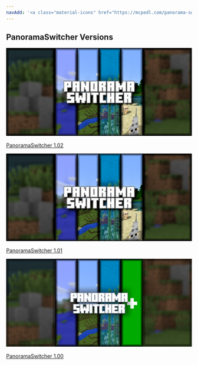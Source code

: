 ```yaml
---
navAdd: '<a class="material-icons" href="https://mcpedl.com/panorama-switcher-pack-1/">link</a>'
---
```

## PanoramaSwitcher Versions
<div class="home-content-container"><a class="home-content-image" href="./102"><img src="./102/upload/panorama-switcher_1.png" onerror="this.src='/assets/images/featuredimage.png'" alt="FeaturedImage"><p>PanoramaSwitcher 1.02</p></a><a class="home-content-image" href="./101"><img src="./101/upload/panorama-switcher_1.png" onerror="this.src='/assets/images/featuredimage.png'" alt="FeaturedImage"><p>PanoramaSwitcher 1.01</p></a><a class="home-content-image" href="./100"><img src="./100/upload/panorama-switcher_1.png" onerror="this.src='/assets/images/featuredimage.png'" alt="FeaturedImage"><p>PanoramaSwitcher 1.00</p></a></div>
